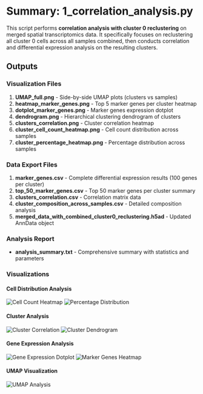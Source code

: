 # Summary: 1_correlation_analysis.py

This script performs **correlation analysis with cluster 0 reclustering** on merged spatial transcriptomics data. It specifically focuses on reclustering all cluster 0 cells across all samples combined, then conducts correlation and differential expression analysis on the resulting clusters.

## Outputs

### Visualization Files
1. **UMAP_full.png** - Side-by-side UMAP plots (clusters vs samples)
2. **heatmap_marker_genes.png** - Top 5 marker genes per cluster heatmap
3. **dotplot_marker_genes.png** - Marker genes expression dotplot
4. **dendrogram.png** - Hierarchical clustering dendrogram of clusters
5. **clusters_correlation.png** - Cluster correlation heatmap
6. **cluster_cell_count_heatmap.png** - Cell count distribution across samples
7. **cluster_percentage_heatmap.png** - Percentage distribution across samples

### Data Export Files
1. **marker_genes.csv** - Complete differential expression results (100 genes per cluster)
2. **top_50_marker_genes.csv** - Top 50 marker genes per cluster summary
3. **clusters_correlation.csv** - Correlation matrix data
4. **cluster_composition_across_samples.csv** - Detailed composition analysis
5. **merged_data_with_combined_cluster0_reclustering.h5ad** - Updated AnnData object

### Analysis Report
- **analysis_summary.txt** - Comprehensive summary with statistics and parameters
        
        
### Visualizations

#### Cell Distribution Analysis
![Cell Count Heatmap](cluster_cell_count_heatmap.png)
![Percentage Distribution](cluster_percentage_heatmap.png)

#### Cluster Analysis
![Cluster Correlation](clusters_correlation.png)
![Cluster Dendrogram](dendrogram.png)

#### Gene Expression Analysis
![Gene Expression Dotplot](dotplot_marker_genes.png)
![Marker Genes Heatmap](heatmap_marker_genes.png)

#### UMAP Visualization
![UMAP Analysis](UMAP_full.png)
